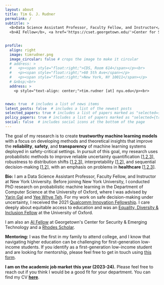 ```yaml
---
layout: about
title: Tim G. J. Rudner
permalink: /
subtitle: >
  <b>Data Science Assistant Professor, Faculty Fellow, and Instructor</b>, <a href='https://cds.nyu.edu/'>Center for Data Science</a>, New York University<br>
  <b>AI Fellow</b>, <a href='https://cset.georgetown.edu/'>Center for Security & Emerging Technology</a>, Georgetown University<br>
  

profile:
  align: right
  image: timrudner.png
  image_circular: false # crops the image to make it circular
  # address: >
  #   <p><span style="float:right;">CDS, Room 614</span></p><br>
  #   <p><span style="float:right;">60 5th Ave</span></p>
  #   <p><span style="float:right;">New York, NY 10011</span></p>
  # &nbsp;<br>
  address: >
    <p style="text-align: center;">tim.rudner [at] nyu.edu</p><br>


news: true  # includes a list of news items
latest_posts: false  # includes a list of the newest posts
selected_papers: true # includes a list of papers marked as "selected={true}"
policy_papers: true # includes a list of papers marked as "selected={true}"
social: false  # includes social icons at the bottom of the page
---
```


The goal of my research is to create **trustworthy machine learning models** with <nobr>a focus</nobr> on developing methods and theoretical insights that improve the **reliability**, **safety**, and **transparency** of machine learning systems deployed in safety-critical settings.
In pursuit of this goal, my research uses probabilistic methods to improve reliable uncertainty quantification [<a href="https://timrudner.com/fseb" target="_blank">1</a>,<a href="https://timrudner.com/uap" target="_blank">2</a>,<a href="https://timrudner.com/fsvi" target="_blank">3</a>], robustness to distribution shifts [<a href="https://timrudner.com/gap" target="_blank">1</a>,<a href="https://timrudner.com/plex" target="_blank">2</a>,<a href="https://timrudner.com/retina" target="_blank">3</a>], interpretability [<a href="https://timrudner.com/m2ib" target="_blank">1</a>,<a href="https://timrudner.com/fsmap" target="_blank">2</a>], and sequential decision-making [<a href="https://timrudner.com/odrl" target="_blank">1</a>,<a href="https://timrudner.com/sfsvi" target="_blank">2</a>], with an emphasis on problems in **healthcare** [<a href="https://timrudner.com/qsavi" target="_blank">1</a>,<a href="https://timrudner.com/nos" target="_blank">2</a>,<a href="https://timrudner.com/m2d2" target="_blank">3</a>].

<!-- The goal of my research is to develop methods and theoretical insights that enable the **safe deployment of machine learning systems** in safety-critical settings by drawing on tools from **probabilistic machine learning**. <nobr>I am</nobr>
 particularly interested in
 - reliable uncertainty quantification in deep learning [[1](https://openreview.net/pdf?id=9EndFTDiqh),[2](https://timrudner.com/fseb/Rudner2023_Function-Space_Regularization_in_Neural_Networks-_A_Probabilistic_Perspective.pdf),[3](https://openreview.net/pdf?id=OQs0pLKGGpS)]
 - robustness to distribution shifts [[1](https://arxiv.org/pdf/2207.07411.pdf),[2](https://arxiv.org/pdf/2211.12717.pdf)]
 - AI-assisted clinical decision-making and drug discovery [[1](https://proceedings.mlr.press/v202/klarner23a/klarner23a.pdf),[2](https://openreview.net/pdf?id=MfiK69Ga6p)]
 - sequential decision-making [[1](https://arxiv.org/pdf/2104.10190.pdf),[2](https://proceedings.mlr.press/v162/rudner22a/rudner22a.pdf)] -->

**Bio:** I am a Data Science Assistant Professor, Faculty Fellow, and Instructor at New York University. Before joining New York University, I conducted PhD research on probabilistic machine learning in the Department of Computer Science at the University of Oxford, where I was advised by [<nobr>Yarin Gal</nobr>](https://www.cs.ox.ac.uk/people/yarin.gal) and [Yee Whye Teh](http://csml.stats.ox.ac.uk/people/teh). For my work on safe decision-making under uncertainty, I received the 2021 [Qualcomm Innovation Fellowship](https://www.qualcomm.com/news/releases/2021/07/26/qualcomm-innovation-fellowship-europe-rewards-excellent-young-researchers). I care deeply about equitable access to education and was an [Equality, Diversity & Inclusion Fellow](https://www.mpls.ox.ac.uk/equality-and-diversity/mpls-ed-i-fellows) at the University of Oxford.

I am also an [AI Fellow](https://cset.georgetown.edu) at Georgetown's Center for Security & Emerging Technology and a [Rhodes Scholar](https://www.rhodeshouse.ox.ac.uk/).

**Mentoring:** I was the first in my family to attend college, and I know that navigating higher education can be challenging for first-generation low-income students. If you identify as a first-generation low-income student and are looking for mentorship, please feel free to get in touch using <a href="https://forms.gle/DbHU2m5Ws7iVEjKi9" target="_blank">this form</a>.

**I am on the academic job market this year (2023-24).** Please feel free to reach out if you think I would be a good fit for your department. You can find my CV **[here](https://timrudner.com/cv)**.